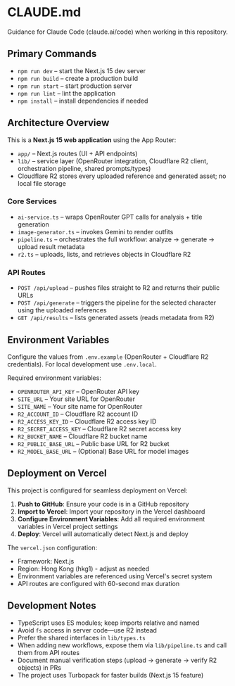 # CLAUDE.md

Guidance for Claude Code (claude.ai/code) when working in this repository.

## Primary Commands

- `npm run dev` – start the Next.js 15 dev server
- `npm run build` – create a production build
- `npm run start` – start production server
- `npm run lint` – lint the application
- `npm install` – install dependencies if needed

## Architecture Overview

This is a **Next.js 15 web application** using the App Router:

- `app/` – Next.js routes (UI + API endpoints)
- `lib/` – service layer (OpenRouter integration, Cloudflare R2 client, orchestration pipeline, shared prompts/types)
- Cloudflare R2 stores every uploaded reference and generated asset; no local file storage

### Core Services

- `ai-service.ts` – wraps OpenRouter GPT calls for analysis + title generation
- `image-generator.ts` – invokes Gemini to render outfits
- `pipeline.ts` – orchestrates the full workflow: analyze → generate → upload result metadata
- `r2.ts` – uploads, lists, and retrieves objects in Cloudflare R2

### API Routes

- `POST /api/upload` – pushes files straight to R2 and returns their public URLs
- `POST /api/generate` – triggers the pipeline for the selected character using the uploaded references
- `GET /api/results` – lists generated assets (reads metadata from R2)

## Environment Variables

Configure the values from `.env.example` (OpenRouter + Cloudflare R2 credentials). For local development use `.env.local`.

Required environment variables:
- `OPENROUTER_API_KEY` – OpenRouter API key
- `SITE_URL` – Your site URL for OpenRouter
- `SITE_NAME` – Your site name for OpenRouter
- `R2_ACCOUNT_ID` – Cloudflare R2 account ID
- `R2_ACCESS_KEY_ID` – Cloudflare R2 access key ID
- `R2_SECRET_ACCESS_KEY` – Cloudflare R2 secret access key
- `R2_BUCKET_NAME` – Cloudflare R2 bucket name
- `R2_PUBLIC_BASE_URL` – Public base URL for R2 bucket
- `R2_MODEL_BASE_URL` – (Optional) Base URL for model images

## Deployment on Vercel

This project is configured for seamless deployment on Vercel:

1. **Push to GitHub**: Ensure your code is in a GitHub repository
2. **Import to Vercel**: Import your repository in the Vercel dashboard
3. **Configure Environment Variables**: Add all required environment variables in Vercel project settings
4. **Deploy**: Vercel will automatically detect Next.js and deploy

The `vercel.json` configuration:
- Framework: Next.js
- Region: Hong Kong (hkg1) - adjust as needed
- Environment variables are referenced using Vercel's secret system
- API routes are configured with 60-second max duration

## Development Notes

- TypeScript uses ES modules; keep imports relative and named
- Avoid `fs` access in server code—use R2 instead
- Prefer the shared interfaces in `lib/types.ts`
- When adding new workflows, expose them via `lib/pipeline.ts` and call them from API routes
- Document manual verification steps (upload → generate → verify R2 objects) in PRs
- The project uses Turbopack for faster builds (Next.js 15 feature)
